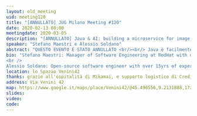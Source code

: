 ```yaml
---
layout: old_meeting
uid: meeting120
title: "[ANNULLATO] JUG Milano Meeting #120"
date: 2020-02-13 00:00
meetingdate: 2020-03-05
description: "[ANNULLATO] Java & AI: building a microservice for image recognition and bringing it to the cloud"
speaker: "Stefano Maestri e Alessio Soldano"
abstract: "QUESTO EVENTO È STATO ANNULLATO <br/><br/> Java è facilmente associato allo sviluppo di importanti applicazioni enterprise. Ma è possibile creare microservizi efficienti e sufficientemente leggeri da essere eseguiti nel cloud? E se volessimo operare nel campo dell'Artificial Intelligence e del Machine Learning, ambiti usualmente approcciati usando differenti linguaggi? In questa presentazione mostreremo come costruire un performante microservizio cloud-ready per riconoscimento di immagini usando una selezione dei migliori framework Java attualmente sul mercato."
bio: "Stefano Maestri: Manager of Software Engineering at RedHat with decades of experience developing distributed systems in Java. I joined Red Hat 10 years ago focusing on JEE server development, leading JCA integration and focusing on different application server aspects. Recently I focused on coordinating and actively participate in MicroProfile implementation in WildFly, bring cloud-native technology working together with consolidated JEE standards.
<br />
Alessio Soldano: Open-source software engineer with over 15yrs of experience in the field and people manager of a worldwide distributed and diverse team of engineers. Technical lead of the RESTEasy project and contributor to many other successful open-source projects (WildFly, Quarkus, Apache CXF, Apache WSS4J, Apache Santuario, ...) "
location: lo Spazio Venini42
thanks: grazie all'ospitalità di Mikamai, e supporto logistico di Credimi
address: Via Venini 42
map: https://www.google.it/maps/place/Venini42/@45.490556,9.2131888,17z/data=!3m1!4b1!4m5!3m4!1s0x4786c6de20e6362f:0xc95afb6f555f4ed6!8m2!3d45.490556!4d9.2153775
slides: 
video: 
code:  
---
```

